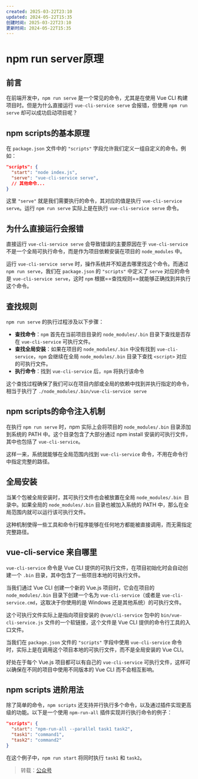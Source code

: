 ```yaml
---
created: 2025-03-22T23:10
updated: 2024-05-22T15:35
创建时间: 2025-03-22T23:10
更新时间: 2024-05-22T15:35
---
```

# npm run server原理

## 前言

在前端开发中，`npm run serve` 是一个常见的命令，尤其是在使用 Vue CLI 构建项目时。但是为什么直接运行 `vue-cli-service serve` 会报错，但使用 `npm run serve` 却可以成功启动项目呢？



## npm scripts的基本原理

在 `package.json` 文件中的 `"scripts"` 字段允许我们定义一组自定义的命令。例如：

```json
"scripts": {
  "start": "node index.js",
  "serve": "vue-cli-service serve",
  // 其他命令...
}
```

这里 `"serve"` 就是我们需要执行的命令，其对应的值是执行 `vue-cli-service serve`。运行 `npm run serve` 实际上是在执行 `vue-cli-service serve` 命令。



## 为什么直接运行会报错

直接运行 `vue-cli-service serve` 会导致错误的主要原因在于 `vue-cli-service` 不是一个全局可执行命令，而是作为项目依赖安装在项目的 `node_modules` 中。

运行 `vue-cli-service serve` 时，操作系统并不知道去哪里找这个命令。而通过 `npm run serve`，我们在 `package.json` 的 `"scripts"` 中定义了 `serve` 对应的命令是 `vue-cli-service serve`，这时 `npm` 根据==查找规则==就能够正确找到并执行这个命令。



## 查找规则

`npm run serve` 的执行过程涉及以下步骤：

- **查找命令**：`npm` 首先在当前项目目录的 `node_modules/.bin` 目录下查找是否存在 `vue-cli-service` 可执行文件。
- **查找全局安装**：如果在项目的 `node_modules/.bin` 中没有找到 `vue-cli-service`，`npm` 会继续在全局 `node_modules/.bin` 目录下查找 `<script>` 对应的可执行文件。
- **执行命令**：找到 `vue-cli-service` 后，`npm` 将执行该命令

这个查找过程确保了我们可以在项目内部或全局的依赖中找到并执行指定的命令，相当于执行了 `./node_modules/.bin/vue-cli-service serve`



## npm scripts的命令注入机制

在执行 `npm run serve` 时，npm 实际上会将项目的 `node_modules/.bin` 目录添加到系统的 PATH 中。这个目录包含了大部分通过 npm install 安装的可执行文件，其中也包括了 `vue-cli-service`。

这样一来，系统就能够在全局范围内找到 `vue-cli-service` 命令，不用在命令行中指定完整的路径。



## 全局安装

当某个包被全局安装时，其可执行文件也会被放置在全局 `node_modules/.bin `目录中。如果全局的 `node_modules/.bin` 目录也被加入系统的 PATH 中，那么在全局范围内就可以运行该可执行文件。

这种机制使得一些工具和命令行程序能够在任何地方都能被直接调用，而无需指定完整路径。



## vue-cli-service 来自哪里

`vue-cli-service` 命令是 Vue CLI 提供的可执行文件，在项目初始化时会自动创建一个 `.bin` 目录，其中包含了一些项目本地的可执行文件。

当我们通过 Vue CLI 创建一个新的 Vue.js 项目时，它会在项目的 `node_modules/.bin` 目录下创建一个名为 `vue-cli-service`（或者是 `vue-cli-service.cmd`，这取决于你使用的是 Windows 还是其他系统）的可执行文件。

这个可执行文件实际上是指向项目安装的 `@vue/cli-service` 包中的 `bin/vue-cli-service.js` 文件的一个软链接，这个文件是 Vue CLI 提供的命令行工具的入口文件。

当我们在 `package.json` 文件的 `"scripts"` 字段中使用 `vue-cli-service` 命令时，实际上是在调用这个项目本地的可执行文件，而不是全局安装的 Vue CLI。

好处在于每个 Vue.js 项目都可以有自己的 `vue-cli-service` 可执行文件，这样可以确保在不同的项目中使用不同版本的 Vue CLI 而不会相互影响。



## npm scripts 进阶用法

除了简单的命令，`npm scripts` 还支持并行执行多个命令，以及通过插件实现更高级的功能。以下是一个使用 `npm-run-all` 插件实现并行执行命令的例子：

```json
"scripts": {
  "start": "npm-run-all --parallel task1 task2",
  "task1": "command1",
  "task2": "command2"
}
```

在这个例子中，`npm run start` 将同时执行 `task1` 和 `task2`。



> 转载：[公众号](https://mp.weixin.qq.com/s/WaoElg-QGsBSjhfLYjKz8g)